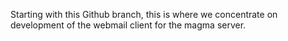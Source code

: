 Starting with this Github branch, this is where we concentrate on development of the webmail client for the magma server.
